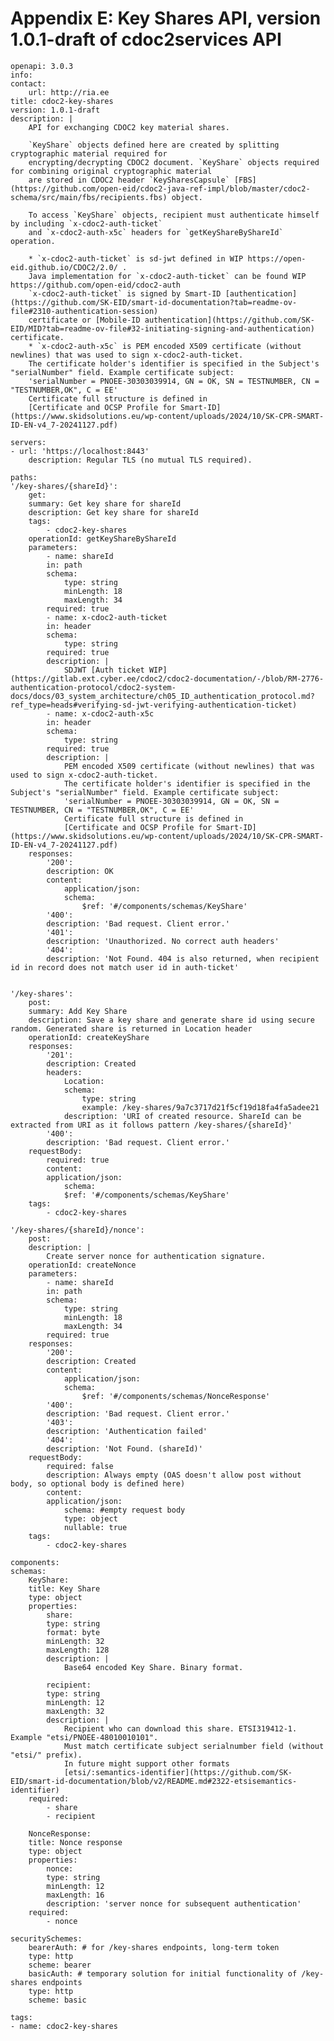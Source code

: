 # Appendix E: Key Shares API, version 1.0.1-draft of cdoc2services API

    openapi: 3.0.3
    info:
    contact:
        url: http://ria.ee
    title: cdoc2-key-shares
    version: 1.0.1-draft
    description: |
        API for exchanging CDOC2 key material shares.
        
        `KeyShare` objects defined here are created by splitting cryptographic material required for 
        encrypting/decrypting CDOC2 document. `KeyShare` objects required for combining original cryptographic material 
        are stored in CDOC2 header `KeySharesCapsule` [FBS](https://github.com/open-eid/cdoc2-java-ref-impl/blob/master/cdoc2-schema/src/main/fbs/recipients.fbs) object.
        
        To access `KeyShare` objects, recipient must authenticate himself by including `x-cdoc2-auth-ticket` 
        and `x-cdoc2-auth-x5c` headers for `getKeyShareByShareId` operation.
        
        * `x-cdoc2-auth-ticket` is sd-jwt defined in WIP https://open-eid.github.io/CDOC2/2.0/ . 
        Java implementation for `x-cdoc2-auth-ticket` can be found WIP https://github.com/open-eid/cdoc2-auth
        `x-cdoc2-auth-ticket` is signed by Smart-ID [authentication](https://github.com/SK-EID/smart-id-documentation?tab=readme-ov-file#2310-authentication-session) 
        certificate or [Mobile-ID authentication](https://github.com/SK-EID/MID?tab=readme-ov-file#32-initiating-signing-and-authentication) certificate.
        * `x-cdoc2-auth-x5c` is PEM encoded X509 certificate (without newlines) that was used to sign x-cdoc2-auth-ticket. 
        The certificate holder's identifier is specified in the Subject's "serialNumber" field. Example certificate subject: 
        'serialNumber = PNOEE-30303039914, GN = OK, SN = TESTNUMBER, CN = "TESTNUMBER,OK", C = EE'
        Certificate full structure is defined in 
        [Certificate and OCSP Profile for Smart-ID](https://www.skidsolutions.eu/wp-content/uploads/2024/10/SK-CPR-SMART-ID-EN-v4_7-20241127.pdf)

    servers:
    - url: 'https://localhost:8443'
        description: Regular TLS (no mutual TLS required).

    paths:
    '/key-shares/{shareId}':
        get:
        summary: Get key share for shareId
        description: Get key share for shareId
        tags:
            - cdoc2-key-shares
        operationId: getKeyShareByShareId
        parameters:
            - name: shareId
            in: path
            schema:
                type: string
                minLength: 18
                maxLength: 34
            required: true
            - name: x-cdoc2-auth-ticket
            in: header
            schema:
                type: string
            required: true
            description: |
                SDJWT [Auth ticket WIP](https://gitlab.ext.cyber.ee/cdoc2/cdoc2-documentation/-/blob/RM-2776-authentication-protocol/cdoc2-system-docs/docs/03_system_architecture/ch05_ID_authentication_protocol.md?ref_type=heads#verifying-sd-jwt-verifying-authentication-ticket)
            - name: x-cdoc2-auth-x5c
            in: header
            schema:
                type: string
            required: true
            description: |
                PEM encoded X509 certificate (without newlines) that was used to sign x-cdoc2-auth-ticket. 
                The certificate holder's identifier is specified in the Subject's "serialNumber" field. Example certificate subject: 
                'serialNumber = PNOEE-30303039914, GN = OK, SN = TESTNUMBER, CN = "TESTNUMBER,OK", C = EE'
                Certificate full structure is defined in 
                [Certificate and OCSP Profile for Smart-ID](https://www.skidsolutions.eu/wp-content/uploads/2024/10/SK-CPR-SMART-ID-EN-v4_7-20241127.pdf)
        responses:
            '200':
            description: OK
            content:
                application/json:
                schema:
                    $ref: '#/components/schemas/KeyShare'
            '400':
            description: 'Bad request. Client error.'
            '401':
            description: 'Unauthorized. No correct auth headers'
            '404':
            description: 'Not Found. 404 is also returned, when recipient id in record does not match user id in auth-ticket'


    '/key-shares':
        post:
        summary: Add Key Share
        description: Save a key share and generate share id using secure random. Generated share is returned in Location header
        operationId: createKeyShare
        responses:
            '201':
            description: Created
            headers:
                Location:
                schema:
                    type: string
                    example: /key-shares/9a7c3717d21f5cf19d18fa4fa5adee21
                description: 'URI of created resource. ShareId can be extracted from URI as it follows pattern /key-shares/{shareId}'
            '400':
            description: 'Bad request. Client error.'
        requestBody:
            required: true
            content:
            application/json:
                schema:
                $ref: '#/components/schemas/KeyShare'
        tags:
            - cdoc2-key-shares

    '/key-shares/{shareId}/nonce':
        post:
        description: |
            Create server nonce for authentication signature.
        operationId: createNonce
        parameters:
            - name: shareId
            in: path
            schema:
                type: string
                minLength: 18
                maxLength: 34
            required: true
        responses:
            '200':
            description: Created
            content:
                application/json:
                schema:
                    $ref: '#/components/schemas/NonceResponse'
            '400':
            description: 'Bad request. Client error.'
            '403':
            description: 'Authentication failed'
            '404':
            description: 'Not Found. (shareId)'
        requestBody:
            required: false
            description: Always empty (OAS doesn't allow post without body, so optional body is defined here)
            content:
            application/json:
                schema: #empty request body
                type: object
                nullable: true
        tags:
            - cdoc2-key-shares

    components:
    schemas:
        KeyShare:
        title: Key Share
        type: object
        properties:
            share:
            type: string
            format: byte
            minLength: 32
            maxLength: 128
            description: | 
                Base64 encoded Key Share. Binary format. 

            recipient:
            type: string
            minLength: 12
            maxLength: 32
            description: |
                Recipient who can download this share. ETSI319412-1. Example "etsi/PNOEE-48010010101". 
                Must match certificate subject serialnumber field (without "etsi/" prefix).
                In future might support other formats 
                [etsi/:semantics-identifier](https://github.com/SK-EID/smart-id-documentation/blob/v2/README.md#2322-etsisemantics-identifier)
        required:
            - share
            - recipient

        NonceResponse:
        title: Nonce response
        type: object
        properties:
            nonce:
            type: string
            minLength: 12
            maxLength: 16
            description: 'server nonce for subsequent authentication'
        required:
            - nonce

    securitySchemes:
        bearerAuth: # for /key-shares endpoints, long-term token
        type: http
        scheme: bearer
        basicAuth: # temporary solution for initial functionality of /key-shares endpoints
        type: http
        scheme: basic

    tags:
    - name: cdoc2-key-shares
